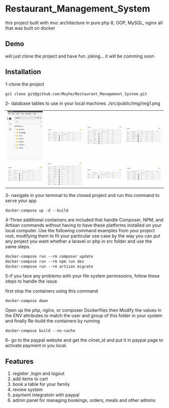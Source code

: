 # Restaurant_Management_System

this project built with mvc architecture in pure php 8, OOP, MySQL, nginx all that was built on docker

## Demo

will just clone the project and have fun. joking... it will be comming soon

## Installation

1-clone the project

    git clone git@github.com:Moyhe/Restaurant_Management_System.git

2- database tables to use in your local machines
./src/public/img/img1.png

<table>
  <tr>
    <td><img src="./src/public/img/img1.png" width="200" /></td>
    <td><img src="./src/public/img/img2.png" width="200" /></td>
    <td><img src="./src/public/img/img3.png" width="200" /></td>
    <td><img src="./src/public/img/img4.png" width="200" /></td>
  </tr>
  <tr>
    <td><img src="./src/public/img/img5.png" width="200" /></td>
    <td><img src="./src/public/img/img6.png" width="200" /></td>
    <td><img src="./src/public/img/img7.png" width="200" /></td>
    <td><img src="./src/public/img/img8.png" width="200" /></td>
  </tr>
</table>

3- navigate in your terminal to the cloned project and run this command to serve your app

    docker-compose up -d --build

4-Three additional containers are included that handle Composer, NPM, and Artisan commands without having to have these platforms installed on your local computer. Use the following command examples from your project root, modifying them to fit your particular use case by the way you can put any project you want whether a laravel or php in src folder and use the same steps.

    docker-compose run --rm composer update
    docker-compose run --rm npm run dev
    docker-compose run --rm artisan migrate

5-if you face any problems with your file system permissoins, follow these steps to handle the issue

first stop the containers using this command

    docker-compose down

Open up the php, nginx, or composer Dockerfiles then
Modify the values in the ENV attributes to match the user and group of this folder in your system
and finally Re-build the containers by running

    docker-compose build --no-cache

6- go to the paypal website and get the clinet_id and put it in paypal page to activate payment in you local.

## Features

1. register ,login and logout
2. add items to cart
3. book a table for your family
4. review system
5. payment integratoin with paypal
6. admin panel for managing bookings, orders, meals and other admins
